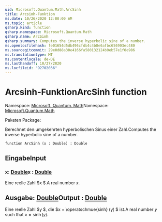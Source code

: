 ```yaml
---
uid: Microsoft.Quantum.Math.ArcSinh
title: Arcsinh-Funktion
ms.date: 10/26/2020 12:00:00 AM
ms.topic: article
qsharp.kind: function
qsharp.namespace: Microsoft.Quantum.Math
qsharp.name: ArcSinh
qsharp.summary: Computes the inverse hyperbolic sine of a number.
ms.openlocfilehash: fe01654d5db496cfdb4c4b8e6afbc656903ec480
ms.sourcegitcommit: 29e0d88a30e4166fa580132124b0eb57e1f0e986
ms.translationtype: MT
ms.contentlocale: de-DE
ms.lasthandoff: 10/27/2020
ms.locfileid: "92702036"
---
```

# <a name="arcsinh-function"></a><span data-ttu-id="1f763-102">Arcsinh-Funktion</span><span class="sxs-lookup"><span data-stu-id="1f763-102">ArcSinh function</span></span>

<span data-ttu-id="1f763-103">Namespace: [Microsoft. Quantum. Math](xref:Microsoft.Quantum.Math)</span><span class="sxs-lookup"><span data-stu-id="1f763-103">Namespace: [Microsoft.Quantum.Math](xref:Microsoft.Quantum.Math)</span></span>

<span data-ttu-id="1f763-104">Paketen [](https://nuget.org/packages/)</span><span class="sxs-lookup"><span data-stu-id="1f763-104">Package: [](https://nuget.org/packages/)</span></span>


<span data-ttu-id="1f763-105">Berechnet den umgekehrten hyperbolischen Sinus einer Zahl.</span><span class="sxs-lookup"><span data-stu-id="1f763-105">Computes the inverse hyperbolic sine of a number.</span></span>

```qsharp
function ArcSinh (x : Double) : Double
```


## <a name="input"></a><span data-ttu-id="1f763-106">Eingabe</span><span class="sxs-lookup"><span data-stu-id="1f763-106">Input</span></span>

### <a name="x--double"></a><span data-ttu-id="1f763-107">x: [Double](xref:microsoft.quantum.lang-ref.double)</span><span class="sxs-lookup"><span data-stu-id="1f763-107">x : [Double](xref:microsoft.quantum.lang-ref.double)</span></span>

<span data-ttu-id="1f763-108">Eine reelle Zahl $x $.</span><span class="sxs-lookup"><span data-stu-id="1f763-108">A real number $x$.</span></span>



## <a name="output--double"></a><span data-ttu-id="1f763-109">Ausgabe: [Double](xref:microsoft.quantum.lang-ref.double)</span><span class="sxs-lookup"><span data-stu-id="1f763-109">Output : [Double](xref:microsoft.quantum.lang-ref.double)</span></span>

<span data-ttu-id="1f763-110">Eine reelle Zahl $y $, die $x = \operatschmue{sinh} (y) $ ist.</span><span class="sxs-lookup"><span data-stu-id="1f763-110">A real number $y$ such that $x = \operatorname{sinh}(y)$.</span></span>